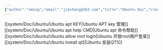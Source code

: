 ```yaml
---
{"author":"aming","email":"jikcheng@163.com","title":"Ubuntu Doc","creation_date":"2022-06-27 15:57","Last modified date":"2022-11-25 16:11","tags":"Ubuntu Doc","File Folder with relative path":"system/Doc/Ubuntu","remark":null,"other":null,"dg-publish":true,"permalink":"/system/doc/ubuntu/ubuntu-doc/","dgPassFrontmatter":true}
---
```



[[system/Doc/Ubuntu/Ubuntu apt KEY\|Ubuntu APT key 管理]]
[[system/Doc/Ubuntu/Ubuntu apt help CMD\|Ubuntu apt 命令帮助]]
[[system/Doc/Ubuntu/Ubuntu allow root login\|Ubuntu 开放root用户登录]]
[[system/Doc/Ubuntu/Ubuntu Install qt5\|Ubuntu 安装QT5]]